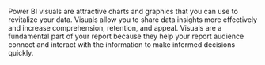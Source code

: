 Power BI visuals are attractive charts and graphics that you can use to revitalize your data. Visuals allow you to share data insights more effectively and increase comprehension, retention, and appeal. Visuals are a fundamental part of your report because they help your report audience connect and interact with the information to make informed decisions quickly.
